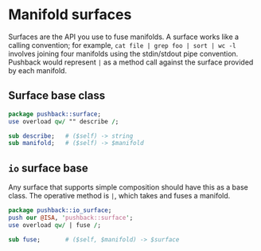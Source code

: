 # Manifold surfaces

Surfaces are the API you use to fuse manifolds. A surface works like a calling
convention; for example, `cat file | grep foo | sort | wc -l` involves joining
four manifolds using the stdin/stdout pipe convention. Pushback would represent
`|` as a method call against the surface provided by each manifold.


## Surface base class

```perl
package pushback::surface;
use overload qw/ "" describe /;

sub describe;   # ($self) -> string
sub manifold;   # ($self) -> $manifold
```


## `io` surface base

Any surface that supports simple composition should have this as a base class.
The operative method is `|`, which takes and fuses a manifold.

```perl
package pushback::io_surface;
push our @ISA, 'pushback::surface';
use overload qw/ | fuse /;

sub fuse;       # ($self, $manifold) -> $surface
```

